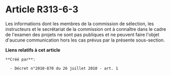 # Article R313-6-3

Les informations dont les membres de la commission de sélection, les instructeurs et le secrétariat de la commission ont à
connaître dans le cadre de l'examen des projets ne sont pas publiques et ne peuvent faire l'objet d'aucune communication hors
les cas prévus par la présente sous-section.

**Liens relatifs à cet article**

	**Créé par**:

	  - Décret n°2010-870 du 26 juillet 2010 - art. 1
